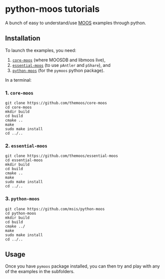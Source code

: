 python-moos tutorials
=====================

A bunch of easy to understand/use [MOOS][] examples through python.

## Installation

To launch the examples, you need:
1. [`core-moos`][0] (where MOOSDB and libmoos live),
2. [`essential-moos`][2] (to use `pAntler` and `pShare`), and
3. [`python-moos`][1] (for the `pymoos` python package).

In a terminal:

### 1. `core-moos`
```shell
git clone https://github.com/themoos/core-moos
cd core-moos
mkdir build
cd build
cmake ..
make
sudo make install
cd ../..
```

### 2. `essential-moos`
```shell
git clone https://github.com/themoos/essential-moos
cd essential-moos
mkdir build
cd build
cmake ..
make
sudo make install
cd ../..
```


### 3. `python-moos`
```shell
git clone https://github.com/msis/python-moos
cd python-moos
mkdir build
cd build
cmake ../
make
sudo make install
cd ../..
```

## Usage

Once you have `pymoos` package installed, you can then try and play with any of the examples in the subfolders.

[MOOS]: http://themoos.org
[0]:    https://github.com/themoos/core-moos
[2]:    https://github.com/themoos/essential-moos
[1]:    https://github.com/msis/python-moos

